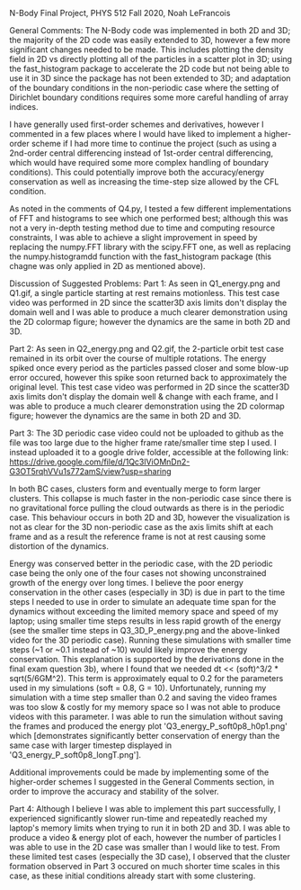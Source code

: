 N-Body Final Project,
PHYS 512 Fall 2020,
Noah LeFrancois

General Comments:
The N-Body code was implemented in both 2D and 3D; the majority of the 2D code was easily extended to 3D, however a few more significant changes needed to be made. This includes plotting the density field in 2D vs directly plotting all of the particles in a scatter plot in 3D; using the fast_histogram package to accelerate the 2D code but not being able to use it in 3D since the package has not been extended to 3D; and adaptation of the boundary conditions in the non-periodic case where the setting of Dirichlet boundary conditions requires some more careful handling of array indices.

I have generally used first-order schemes and derivatives, however I commented in a few places where I would have liked to implement a higher-order scheme if I had more time to continue the project (such as using a 2nd-order central differencing instead of 1st-order central differencing, which would have required some more complex handling of boundary conditions). This could potentially improve both the accuracy/energy conservation as well as increasing the time-step size allowed by the CFL condition.

As noted in the comments of Q4.py, I tested a few different implementations of FFT and histograms to see which one performed best; although this was not a very in-depth testing method due to time and computing resource constraints, I was able to achieve a slight improvement in speed by replacing the numpy.FFT library with the scipy.FFT one, as well as replacing the numpy.histogramdd function with the fast_histogram package (this chagne was only applied in 2D as mentioned above).

Discussion of Suggested Problems:
Part 1:
As seen in Q1_energy.png and Q1.gif, a single particle starting at rest remains motionless. 
This test case video was performed in 2D since the scatter3D axis limits don't display the domain well and I was able to produce a much clearer demonstration using the 2D colormap figure; however the dynamics are the same in both 2D and 3D.

Part 2:
As seen in Q2_energy.png and Q2.gif, the 2-particle orbit test case remained in its orbit over the course of multiple rotations. The energy spiked once every period as the particles passed closer and some blow-up error occured, however this spike soon returned back to approximately the original level. 
This test case video was performed in 2D since the scatter3D axis limits don't display the domain well & change with each frame, and I was able to produce a much clearer demonstration using the 2D colormap figure; however the dynamics are the same in both 2D and 3D.

Part 3:
The 3D periodic case video could not be uploaded to github as the file was too large due to the higher frame rate/smaller time step I used. I instead uploaded it to a google drive folder, accessible at the following link:
https://drive.google.com/file/d/1Qc3lViOMnDn2-G3OT5rqhVVu1s772amS/view?usp=sharing

In both BC cases, clusters form and eventually merge to form larger clusters. This collapse is much faster in the non-periodic case since there is no gravitational force pulling the cloud outwards as there is in the periodic case. This behaviour occurs in both 2D and 3D, however the visualization is not as clear for the 3D non-periodic case as the axis limits shift at each frame and as a result the reference frame is not at rest causing some distortion of the dynamics.

Energy was conserved better in the periodic case, with the 2D periodic case being the only one of the four cases not showing unconstrained growth of the energy over long times. I believe the poor energy conservation in the other cases (especially in 3D) is due in part to the time steps I needed to use in order to simulate an adequate time span for the dynamics without exceeding the limited memory space and speed of my laptop; using smaller time steps results in less rapid growth of the energy (see the smaller time steps in Q3_3D_P_energy.png and the above-linked video for the 3D periodic case). Running these simulations with smaller time steps (~1 or ~0.1 instead of ~10) would likely improve the energy conservation. 
This explanation is supported by the derivations done in the final exam question 3b), where I found that we needed dt << (soft)^3/2 * sqrt(5/6GM^2). This term is approximately equal to 0.2 for the parameters used in my simulations (soft = 0.8, G = 10). Unfortunately, running my simulation with a time step smaller than 0.2 and saving the video frames was too slow & costly for my memory space so I was not able to produce videos with this parameter. I was able to run the simulation without saving the frames and produced the energy plot 'Q3_energy_P_soft0p8_h0p1.png' which [demonstrates significantly better conservation of energy than the same case with larger timestep displayed in 'Q3_energy_P_soft0p8_longT.png'].

Additional improvements could be made by implementing some of the higher-order schemes I suggested in the General Comments section, in order to improve the accuracy and stability of the solver.

Part 4:
Although I believe I was able to implement this part successfully, I experienced significantly slower run-time and repeatedly reached my laptop's memory limits when trying to run it in both 2D and 3D. I was able to produce a video & energy plot of each, however the number of particles I was able to use in the 2D case was smaller than I would like to test. From these limited test cases (especially the 3D case), I observed that the cluster formation observed in Part 3 occured on much shorter time scales in this case, as these initial conditions already start with some clustering.

